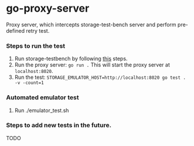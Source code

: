 # go-proxy-server
Proxy server, which intercepts storage-test-bench server and perform pre-defined
retry test.

### Steps to run the test
1. Run storage-testbench by following [this](https://github.com/googleapis/storage-testbench/tree/main?tab=readme-ov-file#initial-set-up) steps.
2. Run the proxy server: `go run .` This will start the proxy server at `localhost:8020`.
3. Run the test: `STORAGE_EMULATOR_HOST=http://localhost:8020 go test . -v -count=1`

### Automated emulator test
1. Run ./emulator_test.sh

### Steps to add new tests in the future.
TODO